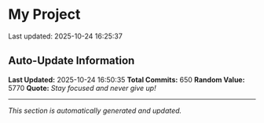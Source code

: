 # My Project


Last updated: 2025-10-24 16:25:37

















































































































































































































































































































































































































































































































































































































































































































































































































































































































































































































































































## Auto-Update Information

**Last Updated:** 2025-10-24 16:50:35
**Total Commits:** 650
**Random Value:** 5770
**Quote:** _Stay focused and never give up!_

---
_This section is automatically generated and updated._